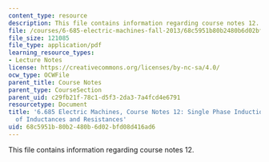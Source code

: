 ```yaml
---
content_type: resource
description: This file contains information regarding course notes 12.
file: /courses/6-685-electric-machines-fall-2013/68c5951b80b2480b6d02bfd08d416ad6_MIT6_685F13_chapter12.pdf
file_size: 121085
file_type: application/pdf
learning_resource_types:
- Lecture Notes
license: https://creativecommons.org/licenses/by-nc-sa/4.0/
ocw_type: OCWFile
parent_title: Course Notes
parent_type: CourseSection
parent_uid: c29fb21f-78c1-d5f3-2da3-7a4fcd4e6791
resourcetype: Document
title: '6.685 Electric Machines, Course Notes 12: Single Phase Induction Motors, Modeling
  of Inductances and Resistances'
uid: 68c5951b-80b2-480b-6d02-bfd08d416ad6
---
```

This file contains information regarding course notes 12.